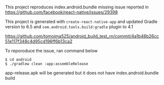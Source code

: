 This project reproduces index.android.bundle missing issue reported in https://github.com/facebook/react-native/issues/29398

This project is generated with `create-react-native-app` and updated Gradle version to 6.5 and `com.android.tools.build:gradle` plugin to 4.1

https://github.com/tomoima525/android_build_test_rn/commit/4a1b48b26cc51e117f348c4d95cd196ff6b13ca2

To reporoduce the issue, ran command below

```
$ cd android
$ ./gradlew clean :app:assembleRelease
```

app-release.apk will be generated but it does not have index.android.bundle build
